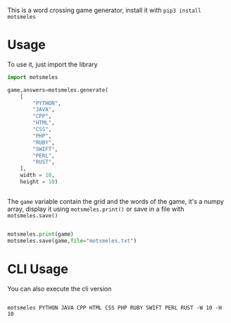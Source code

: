  This is a word crossing game generator, install it with `pip3 install motsmeles`

# Usage

To use it, just import the library

```python
import motsmeles

game,answers=motsmeles.generate(
    [
        "PYTHON",
        "JAVA",
        "CPP",
        "HTML",
        "CSS",
        "PHP",
        "RUBY",
        "SWIFT",
        "PERL",
        "RUST",
    ],
    width = 10, 
    height = 10)



```

The `game` variable contain the grid and the words of the game, it's a numpy array, display it using `motsmeles.print()` or save in a file with `motsmeles.save()`

```python

motsmeles.print(game)
motsmeles.save(game,file="motsmeles.txt")
```

# CLI Usage

You can also execute the cli version

```

motsmeles PYTHON JAVA CPP HTML CSS PHP RUBY SWIFT PERL RUST -W 10 -H 10
```
